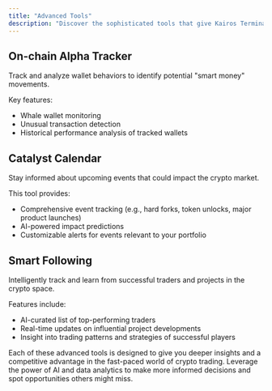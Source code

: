 ```yaml
---
title: "Advanced Tools"
description: "Discover the sophisticated tools that give Kairos Terminal users an extra edge"
---
```


## On-chain Alpha Tracker

<Card title="Follow the Smart Money" icon="binoculars">
  Track and analyze wallet behaviors to identify potential "smart money" movements.
</Card>

Key features:
- Whale wallet monitoring
- Unusual transaction detection
- Historical performance analysis of tracked wallets

## Catalyst Calendar

<Card title="Never Miss a Market-Moving Event" icon="calendar">
  Stay informed about upcoming events that could impact the crypto market.
</Card>

This tool provides:
- Comprehensive event tracking (e.g., hard forks, token unlocks, major product launches)
- AI-powered impact predictions
- Customizable alerts for events relevant to your portfolio

## Smart Following

<Card title="Learn from the Best" icon="users">
  Intelligently track and learn from successful traders and projects in the crypto space.
</Card>

Features include:
- AI-curated list of top-performing traders
- Real-time updates on influential project developments
- Insight into trading patterns and strategies of successful players

Each of these advanced tools is designed to give you deeper insights and a competitive advantage in the fast-paced world of crypto trading. Leverage the power of AI and data analytics to make more informed decisions and spot opportunities others might miss.